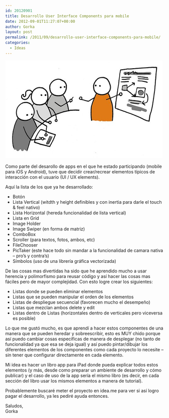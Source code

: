 ```yaml
---
id: 20120901
title: Desarrollo User Interface Components para mobile
date: 2012-09-01T11:27:07+00:00
author: Gorka
layout: post
permalink: /2011/09/desarrollo-user-interface-components-para-mobile/
categories:
  - Ideas
---
```

<img style="margin: auto;" src="/public/img/2012/09/ux-discussion.jpg" alt="UX Discussion" />

Como parte del desarollo de apps en el que he estado participando (mobile para iOS y Android), tuve que decidir crear/recrear elementos típicos de interacción con el usuario (UI / UX elements).

Aquí la lista de los que ya he desarrollado:

- Botón
- Lista Vertical (witdth y height definibles y con inertia para darle el touch & feel nativo)
- Lista Horizontal (hereda funcionalidad de lista vertical)
- Lista en Grid
- Image Holder
- Image Swiper (en forma de matriz)
- ComboBox
- Scroller (para textos, fotos, ambos, etc)
- FileChooser
- PicTaker (este hace todo sin mandar a la funcionalidad de camara nativa – pro’s y contra’s)
- Símbolos (uso de una librería gráfica vectorizada)

De las cosas mas divertidas ha sido que he aprendido mucho a usar herencia y polimorfismo para reusar código y así hacer las cosas mas fáciles pero de mayor complejidad. Con esto logre crear los siguientes:

- Listas donde se pueden eliminar elementos
- Listas que se pueden manipular el orden de los elementos
- Listas de despliegue secuencial (favorecen mucho el desempeño)
- Listas que mezclan ambos delete y edit
- Listas dentro de Listas (horizontales dentro de verticales pero viceversa es posible)

Lo que me gustó mucho, es que aprendí a hacer estos componentes de una manera que se pueden heredar y sobreescribir, esto es MUY chido porque así puedo cambiar cosas específicas de manera de desplegar (no tanto de funcionalidad ya que esa se deja igual) y así puedo pintar/dibujar los diferentes elementos de los componentes como cada proyecto lo necesite – sin tener que configurar directamente en cada elemento.

Mi idea es hacer un libro app para iPad donde pueda explicar todos estos elementos (y más, desde como preparar un ambiente de desarrollo y cómo publicar) y el caso de uso de la app sería el mismo libro (es decir, en cada sección del libro usar los mismos elementos a manera de tutorial).

Probablemente buscaré meter el proyecto en idea.me para ver si así logro pagar el desarrollo, ya les pediré ayuda entonces.

Saludos,<br />
Gorka


